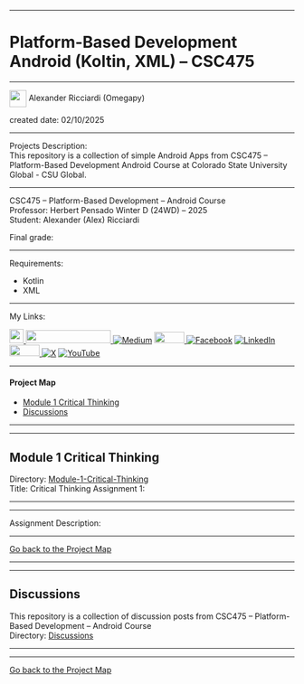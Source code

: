 ﻿-----------------------------------------------------------------------------------------------------------------------------
# Platform-Based Development Android (Koltin, XML) – CSC475  
-----------------------------------------------------------------------------------------------------------------------------

<img width="30" height="30" align="center" src="https://github.com/user-attachments/assets/a8e0ea66-5d8f-43b3-8fff-2c3d74d57f53"> Alexander Ricciardi (Omegapy)      

created date: 02/10/2025  

-----------------------------------------------------------------------------------------------------------------------------

Projects Description:    
This repository is a collection of simple Android Apps from CSC475 – Platform-Based Development Android Course at Colorado State University Global - CSU Global.  

-----------------------------------------------------------------------------------------------------------------------------

CSC475 – Platform-Based Development – Android Course    
Professor: Herbert Pensado
Winter D (24WD) – 2025   
Student: Alexander (Alex) Ricciardi   

Final grade:  

-----------------------------------------------------------------------------------------------------------------------------

Requirements:  
- Kotlin  
- XML  

-----------------------------------------------------------------------------------------------------------------------------
My Links:   

<i><a href="https://www.alexomegapy.com" target="_blank"><img width="25" height="25" src="https://github.com/user-attachments/assets/a8e0ea66-5d8f-43b3-8fff-2c3d74d57f53"></i>
<i><a href="https://www.alexomegapy.com" target="_blank"><img width="150" height="23" src="https://github.com/user-attachments/assets/caa139ba-6b78-403f-902b-84450ff4d563"></i>
[![Medium](https://img.shields.io/badge/Medium-12100E?style=for-the-badge&logo=medium&logoColor=whit)](https://medium.com/@alex.omegapy)
<i><a href="https://dev.to/alex_ricciardi" target="_blank"><img width="53" height="20" src="https://github.com/user-attachments/assets/3dee9933-d8c9-4a38-b32e-b7a3c55e7e97"></i>
[![Facebook](https://img.shields.io/badge/Facebook-%231877F2.svg?logo=Facebook&logoColor=white)](https://www.facebook.com/profile.php?id=100089638857137)
[![LinkedIn](https://img.shields.io/badge/LinkedIn-%230077B5.svg?logo=linkedin&logoColor=white)](https://linkedin.com/in/alex-ricciardi)
<i><a href="https://www.threads.net/@alexomegapy?hl=en" target="_blank"><img width="53" height="20" src="https://github.com/user-attachments/assets/58c9e833-4501-42e4-b4fe-39ffafba99b2"></i>
[![X](https://img.shields.io/badge/X-black.svg?logo=X&logoColor=white)](https://x.com/AlexOmegapy)
[![YouTube](https://img.shields.io/badge/YouTube-%23FF0000.svg?logo=YouTube&logoColor=white)](https://www.youtube.com/channel/UC4rMaQ7sqywMZkfS1xGh2AA)  
   
-----------------------------------------------------------------------------------------------------------------------------

#### Project Map  

- [Module 1 Critical Thinking](#module-1-critical-thinking)   
- [Discussions](#discussions)

-----------------------------------------------------------------------------------------------------------------------------
-----------------------------------------------------------------------------------------------------------------------------
## Module 1 Critical Thinking 
Directory: [Module-1-Critical-Thinking](https://github.com/Omegapy/My-Academics-Portfolio/tree/main/Platform-Based-Dev-Android-CSC475/Module-1-Critical-Thinking)   
Title: Critical Thinking Assignment 1:       

-----------------------------------------------------------------------------------------------------------------------------
-----------------------------------------------------------------------------------------------------------------------------

Assignment Description:  



-------------------------------------------------------------------------------------------

[Go back to the Project Map](#project-map)  

-----------------------------------------------------------------------------------------------------------------------------
-----------------------------------------------------------------------------------------------------------------------------
## Discussions 
This repository is a collection of discussion posts from CSC475 – Platform-Based Development – Android Course    
Directory: [Discussions]()

-----------------------------------------------------------------------------------------------------------------------------
-----------------------------------------------------------------------------------------------------------------------------

[Go back to the Project Map](#project-map)


